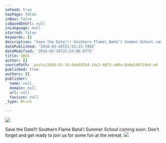 ```yaml
---
inFeed: true
hasPage: false
inNav: false
isBasedOnUrl: null
inLanguage: null
starred: false
keywords: []
description: "Save the Date!!! Southern Flame\_Bahá’í Summer School coming soon. Don't\_forget and get ready to join us for some fun at the retreat."
datePublished: '2016-03-26T21:53:23.749Z'
dateModified: '2016-03-26T21:53:06.077Z'
title: SBSS
author: []
sourcePath: _posts/2016-01-16-0da692b4-14c2-48f5-ad6a-8a0e1d0f19e4.md
published: true
authors: []
publisher:
  name: null
  domain: null
  url: null
  favicon: null
_type: Blurb

---
```

![](https://the-grid-user-content.s3-us-west-2.amazonaws.com/8f72ce92-65e3-4797-88c7-0c1aad68190e.jpg)

Save the Date!!! Southern Flame Bahá'í Summer School coming soon. Don't forget and get ready to join us for some fun at the retreat.
![](https://the-grid-user-content.s3-us-west-2.amazonaws.com/f0c4adb8-6624-4dcd-92f9-67aae7b5fcba.png)